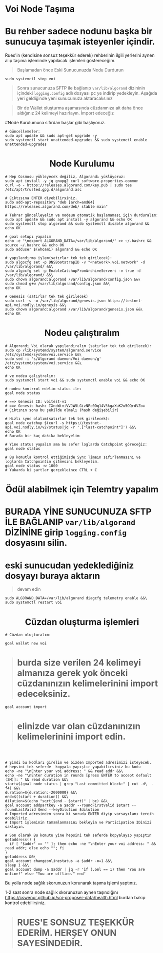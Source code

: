 # Voi Node Taşıma
# Bu rehber sadece nodunu başka bir sunucuya taşımak isteyenler içindir.

Rues'in (kendisine sonsuz teşekkür ederek) rehberinin ilgili yerlerini aynen alıp taşıma işleminde yapılacak işlemleri göstereceğim.
> Başlamadan önce Eski Sunucunuzda Nodu Durdurun 

```sudo systemctl stop voi ```
> Sonra sunucunuza SFTP ile bağlanıp ```var/lib/algorand``` dizininin içindeki ```logging.config```  adlı dosyası pc ye indirip yedekleyin.  Aşağıda yeri geldiğinde yeni sunucunuza aktaracaksınız

> Bir de Wallet oluşturma aşamasında cüzdanınıza ait daha önce aldığınız 24 kelimeyi hazırlayın. İmport edeceğiz

#Node Kurulumuna sıfırdan başlar gibi başlıyoruz.

```console
# Güncellemeler:
sudo apt update && sudo apt-get upgrade -y
sudo systemctl start unattended-upgrades && sudo systemctl enable unattended-upgrades
```

<h1 align="center">Node Kurulumu</h1>

```console
# Hep Cosmosu yükleyecek değiliz, Algorandı yüklüyoruz:
sudo apt install -y jq gnupg2 curl software-properties-common
curl -o - https://releases.algorand.com/key.pub | sudo tee /etc/apt/trusted.gpg.d/algorand.asc

# Çıktısına ENTER diyebilirsiniz.
sudo add-apt-repository "deb [arch=amd64] https://releases.algorand.com/deb/ stable main"

# Tekrar güncelleyelim ve nodeun otomatik başlamaması için durduralım:
sudo apt update && sudo apt install -y algorand && echo OK
sudo systemctl stop algorand && sudo systemctl disable algorand && echo OK

# goal setupı yapalım
echo -e "\nexport ALGORAND_DATA=/var/lib/algorand/" >> ~/.bashrc && source ~/.bashrc && echo OK
sudo adduser $(whoami) algorand && echo OK

# yapılandırma işlem(satırlar tek tek girilecek):
sudo algocfg set -p DNSBootstrapID -v "<network>.voi.network" -d /var/lib/algorand/ &&\
sudo algocfg set -p EnableCatchupFromArchiveServers -v true -d /var/lib/algorand/ &&\
sudo chown algorand:algorand /var/lib/algorand/config.json &&\
sudo chmod g+w /var/lib/algorand/config.json &&\
echo OK

# Genesis (satırlar tek tek girilecek)
sudo curl -s -o /var/lib/algorand/genesis.json https://testnet-api.voi.nodly.io/genesis &&\
sudo chown algorand:algorand /var/lib/algorand/genesis.json &&\
echo OK
```

<h1 align="center">Nodeu çalıştıralım</h1>

```console
# Algorandı Voi olarak yapılandıralım (satırlar tek tek girilecek):
sudo cp /lib/systemd/system/algorand.service /etc/systemd/system/voi.service &&\
sudo sed -i 's/Algorand daemon/Voi daemon/g' /etc/systemd/system/voi.service &&\
echo OK

# ve nodeu çalıştralım:
sudo systemctl start voi && sudo systemctl enable voi && echo OK

# nodeu kontrrol edelim status ile:
goal node status

# ==> Genesis ID: voitest-v1
# ==> Genesis hash: IXnoWtviVVJW5LGivNFc0Dq14V3kqaXuK2u5OQrdVZo=
# Çıktının sonu bu şekilde olmalı (hash değişebilir)

# Hızlı sync olalım(satırlar tek tek girilecek):
goal node catchup $(curl -s https://testnet-api.voi.nodly.io/v2/status|jq -r '.["last-catchpoint"]') &&\
echo OK
# Burada bir kaç dakika bekleyelim

# Yine status yapalım ama bu sefer loglarda Catchpoint göreceğiz:
goal node status

# Bu komutla kontrol ettiğimizde Sync Timeın sıfırlanmasını ve loglarda Catchpointin gitmesini bekleyelim.
goal node status -w 1000
# Yukarda ki şartlar gerçekleince CTRL + C
```

<h1 align="center">Ödül alabilmek için Telemtry yapalım</h1>


# BURADA YİNE SUNUCUNUZA SFTP İLE BAĞLANIP ```var/lib/algorand``` DİZİNİNE girip ```logging.config``` dosyasını silin. 
#  eski sunucudan yedeklediğiniz dosyayı buraya aktarın
>devam edin
```console
sudo ALGORAND_DATA=/var/lib/algorand diagcfg telemetry enable &&\
sudo systemctl restart voi
```

<h1 align="center">Cüzdan oluşturma işlemleri</h1>

```console
# Cüzdan oluşturalım:

goal wallet new voi
```
># burda size verilen 24 kelimeyi almanıza gerek yok önceki cüzdanınızın kelimelerinini import edeceksiniz.
```console
goal account import
```
># elinizde var olan cüzdanınızın kelimelerinini import edin.
```console



# Şimdi bu kodları girelim ve bizden Imported adresimizi isteyecek.
# hepsini tek seferde  kopyala yapıştır yapabilirsiniz bu kodu
echo -ne "\nEnter your voi address: " && read addr &&\
echo -ne "\nEnter duration in rounds [press ENTER to accept default (2M)]: " && read duration &&\
start=$(goal node status | grep "Last committed block:" | cut -d\  -f4) &&\
duration=${duration:-2000000} &&\
end=$((start + duration)) &&\
dilution=$(echo "sqrt($end - $start)" | bc) &&\
goal account addpartkey -a $addr --roundFirstValid $start --roundLastValid $end --keyDilution $dilution
# Imported adresinden sonra ki soruda ENTER diyip varsayılanı tercih edebiliriz.
# Import işleminin tamamlanmasını bekleyin ve Participation IDinizi saklayın.

```

```console
# Son olarak Bu komutu yine hepsini tek seferde kopyalayıp yapıştın
getaddress() {
  if [ "$addr" == "" ]; then echo -ne "\nEnter your voi address: " && read addr; else echo ""; fi
}
getaddress &&\
goal account changeonlinestatus -a $addr -o=1 &&\
sleep 1 &&\
goal account dump -a $addr | jq -r 'if (.onl == 1) then "You are online!" else "You are offline." end'
```


Bu yolla node sağlık skorunuzun korunarak taşıma işlemi yaptınız.

1-2 saat sonra node sağlık skorunuzun aynen taşındığını https://cswenor.github.io/voi-proposer-data/health.html  burdan bakıp kontrol edebilirsiniz.

># RUES'E SONSUZ TEŞEKKÜR EDERİM. HERŞEY ONUN SAYESİNDEDİR.



